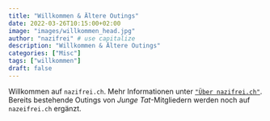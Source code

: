 ```yaml
---
title: "Willkommen & Ältere Outings"
date: 2022-03-26T10:15:00+02:00
image: "images/willkommen_head.jpg"
author: "nazifrei" # use capitalize
description: "Willkommen & Ältere Outings"
categories: ["Misc"]
tags: ["willkommen"]
draft: false
---
```


Willkommen auf `nazifrei.ch`. Mehr Informationen unter [`"Über nazifrei.ch"`](/about/). Bereits bestehende Outings von _Junge Tat_-Mitgliedern werden noch auf `nazeifrei.ch` ergänzt.
